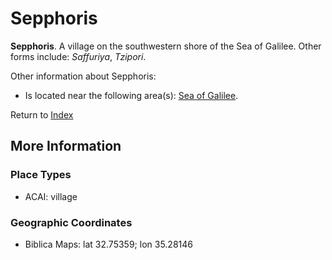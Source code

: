 # Sepphoris
**Sepphoris**. 
A village on the southwestern shore of the Sea of Galilee. 
Other forms include: 
*Saffuriya*, *Tzipori*. 




Other information about Sepphoris:


* Is located near the following area(s): 
[Sea of Galilee](GalileeSea.md). 








Return to [Index](00-Index.md)

## More Information

### Place Types

* ACAI: village



### Geographic Coordinates

* Biblica Maps: lat 32.75359; lon 35.28146




